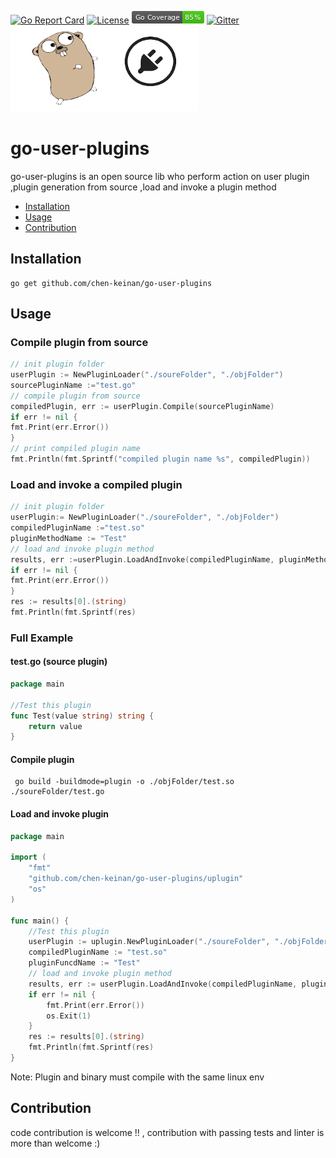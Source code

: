 [![Go Report Card](https://goreportcard.com/badge/github.com/chen-keinan/go-user-plugins)](https://goreportcard.com/report/github.com/chen-keinan/go-user-plugins)
[![License](https://img.shields.io/badge/License-Apache%202.0-blue.svg)](https://github.com/chen-keinan/go-user-plugins/blob/master/LICENSE)
<img src="./pkg/img/coverage_badge.png" alt="test coverage badge">
[![Gitter](https://badges.gitter.im/beacon-sec/community.svg)](https://gitter.im/beacon-sec/community?utm_source=badge&utm_medium=badge&utm_campaign=pr-badge)
<br><img src="./pkg/img/golang-plugins.png" width="300" alt="golang plugin logo"><br>

# go-user-plugins

go-user-plugins is an open source lib who perform action on user plugin ,plugin generation from source ,load and invoke
a plugin method

* [Installation](#installation)
* [Usage](#usage)
* [Contribution](#Contribution)

## Installation

```
go get github.com/chen-keinan/go-user-plugins
```

## Usage

### Compile plugin from source

```go
// init plugin folder
userPlugin := NewPluginLoader("./soureFolder", "./objFolder")
sourcePluginName :="test.go"
// compile plugin from source
compiledPlugin, err := userPlugin.Compile(sourcePluginName)
if err != nil {
fmt.Print(err.Error())
}
// print compiled plugin name
fmt.Println(fmt.Sprintf("compiled plugin name %s", compiledPlugin))
```

### Load and invoke a compiled plugin

```go
// init plugin folder
userPlugin:= NewPluginLoader("./soureFolder", "./objFolder")
compiledPluginName :="test.so"
pluginMethodName := "Test"
// load and invoke plugin method
results, err :=userPlugin.LoadAndInvoke(compiledPluginName, pluginMethodName)
if err != nil {
fmt.Print(err.Error())
}
res := results[0].(string)
fmt.Println(fmt.Sprintf(res)
```

### Full Example

#### test.go (source plugin)

```go
package main

//Test this plugin
func Test(value string) string {
	return value
}
```

#### Compile plugin

```shell
 go build -buildmode=plugin -o ./objFolder/test.so ./soureFolder/test.go
```

#### Load and invoke plugin

```go
package main

import (
	"fmt"
	"github.com/chen-keinan/go-user-plugins/uplugin"
	"os"
)

func main() {
	//Test this plugin
	userPlugin := uplugin.NewPluginLoader("./soureFolder", "./objFolder")
	compiledPluginName := "test.so"
	pluginFuncdName := "Test"
	// load and invoke plugin method
	results, err := userPlugin.LoadAndInvoke(compiledPluginName, pluginFuncdName, "string value")
	if err != nil {
		fmt.Print(err.Error())
		os.Exit(1)
	}
	res := results[0].(string)
	fmt.Println(fmt.Sprintf(res)
}
```
Note: Plugin and binary must compile with the same linux env

## Contribution

code contribution is welcome !! , contribution with passing tests and linter is more than welcome :)